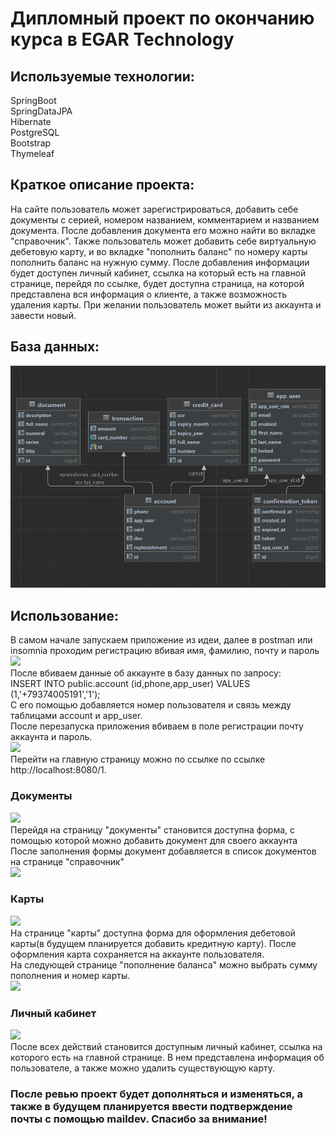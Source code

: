 # Дипломный проект по окончанию курса в EGAR Technology

## Используемые технологии:
SpringBoot<br>
SpringDataJPA<br>
Hibernate<br>
PostgreSQL<br>
Bootstrap<br>
Thymeleaf<br>

## Краткое описание проекта:
На сайте пользователь может зарегистрироваться, добавить себе документы с серией, номером названием, комментарием и названием документа.
После добавления документа его можно найти во вкладке "справочник".
Также пользователь может добавить себе виртуальную дебетовую карту, и во вкладке "пополнить баланс" по номеру карты пополнить баланс на нужную сумму.
После добавления информации будет доступен личный кабинет, ссылка на который есть на главной странице, перейдя по ссылке, будет доступна страница, на которой представлена вся информация о клиенте, а также возможность удаления карты.
При желании пользователь может выйти из аккаунта и завести новый.

## База данных:
![](src/main/resources/readme/data_base.png)

## Использование:
В самом начале запускаем приложение из идеи, далее в postman или insomnia проходим регистрацию вбивая имя, фамилию, почту и пароль
![](src/main/resources/readme/registration.png)<br>
После вбиваем данные об аккаунте в базу данных по запросу:<br> INSERT INTO public.account (id,phone,app_user) VALUES
(1,'+79374005191','1');<br>
С его помощью добавляется номер пользователя и связь между таблицами account и app_user.<br>
После перезапуска приложения вбиваем в поле регистрации почту аккаунта и пароль.<br>
![](src/main/resources/readme/login.png)<br>
Перейти на главную страницу можно по ссылке по ссылке http://localhost:8080/1.

### Документы
![](src/main/resources/readme/docs.png)<br>
Перейдя на страницу "документы" становится доступна форма, с помощью которой можно добавить документ для своего аккаунта<br>
После заполнения формы документ добавляется в список документов на странице "справочник"<br>
![](src/main/resources/readme/dic-doc.png)<br>
### Карты
![](src/main/resources/readme/card.png)<br>
На странице "карты" доступна форма для оформления дебетовой карты(в будущем планируется добавить кредитную карту). После оформления карта сохраняется на аккаунте пользователя.<br>
На следующей странице "пополнение баланса" можно выбрать сумму пополнения и номер карты.<br>
![](src/main/resources/readme/transaction.png)<br>

### Личный кабинет
![](src/main/resources/readme/room.png)<br>
После всех действий становится доступным личный кабинет, ссылка на которого есть на главной странице. В нем представлена информация об пользователе, а также можно удалить существующую карту.<br>

### После ревью проект будет дополняться и изменяться, а также в будущем планируется ввести подтверждение почты с помощью maildev. Спасибо за внимание!




